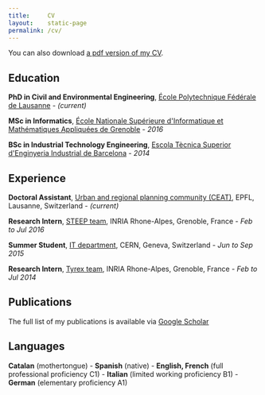 ```yaml
---
title:     CV
layout:    static-page
permalink: /cv/
---
```


You can also download [a pdf version of my CV](https://github.com/martibosch/martibosch.github.io/raw/master/assets/cv.pdf).

## Education

**PhD in Civil and Environmental Engineering**, [École Polytechnique Fédérale de Lausanne](https://www.epfl.ch) - *(current)*

**MSc in Informatics**, [École Nationale Supérieure d'Informatique et Mathématiques Appliquées de Grenoble](http://ensimag.grenoble-inp.fr) - *2016*

**BSc in Industrial Technology Engineering**, [Escola Tècnica Superior d'Enginyeria Industrial de Barcelona](https://www.etseib.upc.edu) - *2014*

## Experience

**Doctoral Assistant**, [Urban and regional planning community (CEAT)](http://ceat.epfl.ch/), EPFL, Lausanne, Switzerland - *(current)*

**Research Intern**, [STEEP team](https://team.inria.fr/steep/), INRIA Rhone-Alpes, Grenoble, France - *Feb to Jul 2016*

**Summer Student**, [IT department](http://information-technology.web.cern.ch/), CERN, Geneva, Switzerland - *Jun to Sep 2015*

**Research Intern**, [Tyrex team](https://tyrex.inria.fr/), INRIA Rhone-Alpes, Grenoble, France - *Feb to Jul 2014*

## Publications

The full list of my publications is available via [Google Scholar](http://scholar.google.com/citations?user=spj4l-QAAAAJ)

## Languages

**Catalan** (mothertongue) - **Spanish** (native) - **English, French** (full professional proficiency C1) - **Italian** (limited working proficiency B1) - **German** (elementary proficiency A1)
